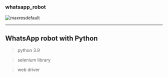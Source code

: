 ### whatsapp_robot

![maxresdefault](https://user-images.githubusercontent.com/71524940/124308159-b3158a80-db1d-11eb-87de-3ef5266b3287.jpg)

-----------------------------------
## WhatsApp robot with Python

> python 3.9

> selenium library

> web driver
